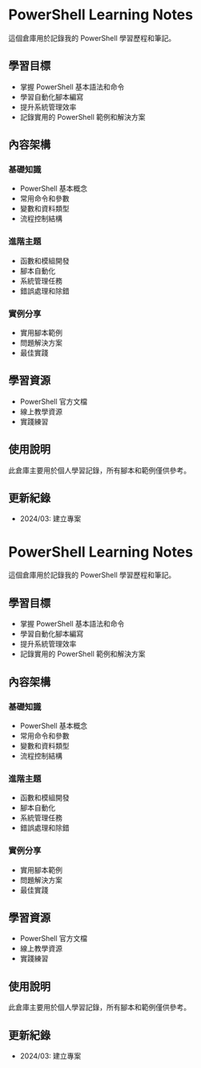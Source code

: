 # PowerShell Learning Notes

這個倉庫用於記錄我的 PowerShell 學習歷程和筆記。

## 學習目標

- 掌握 PowerShell 基本語法和命令
- 學習自動化腳本編寫
- 提升系統管理效率
- 記錄實用的 PowerShell 範例和解決方案

## 內容架構

### 基礎知識

- PowerShell 基本概念
- 常用命令和參數
- 變數和資料類型
- 流程控制結構

### 進階主題

- 函數和模組開發
- 腳本自動化
- 系統管理任務
- 錯誤處理和除錯

### 實例分享

- 實用腳本範例
- 問題解決方案
- 最佳實踐

## 學習資源

- PowerShell 官方文檔
- 線上教學資源
- 實踐練習

## 使用說明

此倉庫主要用於個人學習記錄，所有腳本和範例僅供參考。

## 更新紀錄

- 2024/03: 建立專案

# PowerShell Learning Notes

這個倉庫用於記錄我的 PowerShell 學習歷程和筆記。

## 學習目標

- 掌握 PowerShell 基本語法和命令
- 學習自動化腳本編寫
- 提升系統管理效率
- 記錄實用的 PowerShell 範例和解決方案

## 內容架構

### 基礎知識

- PowerShell 基本概念
- 常用命令和參數
- 變數和資料類型
- 流程控制結構

### 進階主題

- 函數和模組開發
- 腳本自動化
- 系統管理任務
- 錯誤處理和除錯

### 實例分享

- 實用腳本範例
- 問題解決方案
- 最佳實踐

## 學習資源

- PowerShell 官方文檔
- 線上教學資源
- 實踐練習

## 使用說明

此倉庫主要用於個人學習記錄，所有腳本和範例僅供參考。

## 更新紀錄

- 2024/03: 建立專案
